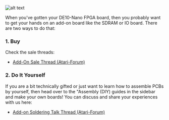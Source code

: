 
![alt text](https://image.ibb.co/g7tSuF/Do_It_Yourself.png)

When you've gotten your DE10-Nano FPGA board, then you probably want to get your hands on an add-on board like the SDRAM or IO board. There are two ways to do that:

### 1. Buy

Check the sale threads:
  * [Add-On Sale Thread (Atari-Forum)](http://www.atari-forum.com/viewtopic.php?f=117&t=33613)

### 2. Do It Yourself

If you are a bit technically gifted or just want to learn how to assemble PCBs by yourself, then head over to the "Assembly (DIY) guides in the sidebar and make your own boards! You can discuss and share your experiences with us here:
* [Add-on Soldering Talk Thread (Atari-Forum)](http://www.atari-forum.com/viewtopic.php?f=117&t=32232)


